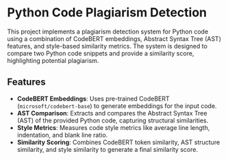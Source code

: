 # Python Code Plagiarism Detection

This project implements a plagiarism detection system for Python code using a combination of CodeBERT embeddings, Abstract Syntax Tree (AST) features, and style-based similarity metrics. The system is designed to compare two Python code snippets and provide a similarity score, highlighting potential plagiarism.

## Features

- **CodeBERT Embeddings**: Uses pre-trained CodeBERT (`microsoft/codebert-base`) to generate embeddings for the input code.
- **AST Comparison**: Extracts and compares the Abstract Syntax Tree (AST) of the provided Python code, capturing structural similarities.
- **Style Metrics**: Measures code style metrics like average line length, indentation, and blank line ratio.
- **Similarity Scoring**: Combines CodeBERT token similarity, AST structure similarity, and style similarity to generate a final similarity score.
